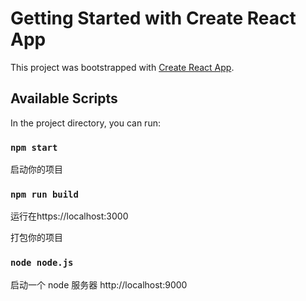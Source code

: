 # Getting Started with Create React App

This project was bootstrapped with [Create React App](https://github.com/facebook/create-react-app).

## Available Scripts

In the project directory, you can run:

### `npm start`

启动你的项目

### `npm run build`

运行在https://localhost:3000

打包你的项目

### `node node.js`

启动一个 node 服务器 http://localhost:9000


